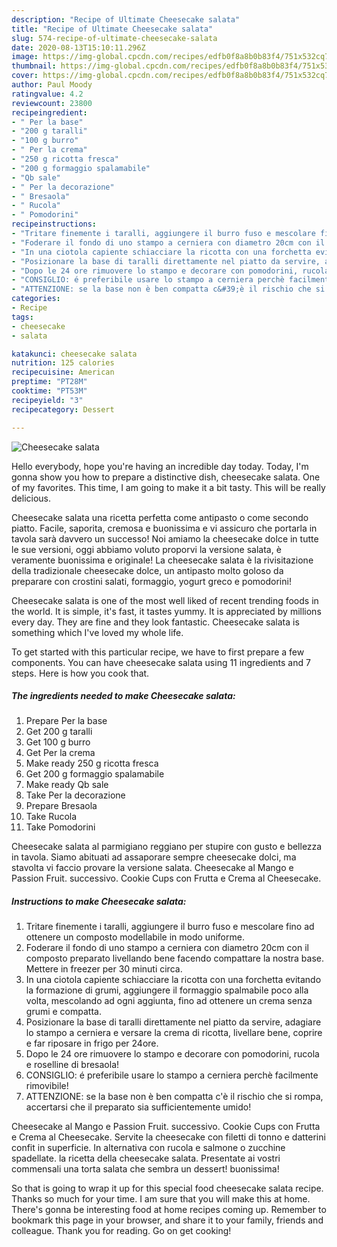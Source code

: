 ```yaml
---
description: "Recipe of Ultimate Cheesecake salata"
title: "Recipe of Ultimate Cheesecake salata"
slug: 574-recipe-of-ultimate-cheesecake-salata
date: 2020-08-13T15:10:11.296Z
image: https://img-global.cpcdn.com/recipes/edfb0f8a8b0b83f4/751x532cq70/cheesecake-salata-recipe-main-photo.jpg
thumbnail: https://img-global.cpcdn.com/recipes/edfb0f8a8b0b83f4/751x532cq70/cheesecake-salata-recipe-main-photo.jpg
cover: https://img-global.cpcdn.com/recipes/edfb0f8a8b0b83f4/751x532cq70/cheesecake-salata-recipe-main-photo.jpg
author: Paul Moody
ratingvalue: 4.2
reviewcount: 23800
recipeingredient:
- " Per la base"
- "200 g taralli"
- "100 g burro"
- " Per la crema"
- "250 g ricotta fresca"
- "200 g formaggio spalamabile"
- "Qb sale"
- " Per la decorazione"
- " Bresaola"
- " Rucola"
- " Pomodorini"
recipeinstructions:
- "Tritare finemente i taralli, aggiungere il burro fuso e mescolare fino ad ottenere un composto modellabile in modo uniforme."
- "Foderare il fondo di uno stampo a cerniera con diametro 20cm con il composto preparato livellando bene facendo compattare la nostra base. Mettere in freezer per 30 minuti circa."
- "In una ciotola capiente schiacciare la ricotta con una forchetta evitando la formazione di grumi, aggiungere il formaggio spalmabile poco alla volta, mescolando ad ogni aggiunta, fino ad ottenere un crema senza grumi e compatta."
- "Posizionare la base di taralli direttamente nel piatto da servire, adagiare lo stampo a cerniera e versare la crema di ricotta, livellare bene, coprire e far riposare in frigo per 24ore."
- "Dopo le 24 ore rimuovere lo stampo e decorare con pomodorini, rucola e roselline di bresaola!"
- "CONSIGLIO: é preferibile usare lo stampo a cerniera perchè facilmente rimovibile!"
- "ATTENZIONE: se la base non è ben compatta c&#39;è il rischio che si rompa, accertarsi che il preparato sia sufficientemente umido!"
categories:
- Recipe
tags:
- cheesecake
- salata

katakunci: cheesecake salata 
nutrition: 125 calories
recipecuisine: American
preptime: "PT28M"
cooktime: "PT53M"
recipeyield: "3"
recipecategory: Dessert

---
```



![Cheesecake salata](https://img-global.cpcdn.com/recipes/edfb0f8a8b0b83f4/751x532cq70/cheesecake-salata-recipe-main-photo.jpg)

Hello everybody, hope you're having an incredible day today. Today, I'm gonna show you how to prepare a distinctive dish, cheesecake salata. One of my favorites. This time, I am going to make it a bit tasty. This will be really delicious.

Cheesecake salata una ricetta perfetta come antipasto o come secondo piatto. Facile, saporita, cremosa e buonissima e vi assicuro che portarla in tavola sarà davvero un successo! Noi amiamo la cheesecake dolce in tutte le sue versioni, oggi abbiamo voluto proporvi la versione salata, è veramente buonissima e originale! La cheesecake salata è la rivisitazione della tradizionale cheesecake dolce, un antipasto molto goloso da preparare con crostini salati, formaggio, yogurt greco e pomodorini!

Cheesecake salata is one of the most well liked of recent trending foods in the world. It is simple, it's fast, it tastes yummy. It is appreciated by millions every day. They are fine and they look fantastic. Cheesecake salata is something which I've loved my whole life.


To get started with this particular recipe, we have to first prepare a few components. You can have cheesecake salata using 11 ingredients and 7 steps. Here is how you cook that.

<!--inarticleads1-->

##### The ingredients needed to make Cheesecake salata:

1. Prepare  Per la base
1. Get 200 g taralli
1. Get 100 g burro
1. Get  Per la crema
1. Make ready 250 g ricotta fresca
1. Get 200 g formaggio spalamabile
1. Make ready Qb sale
1. Take  Per la decorazione
1. Prepare  Bresaola
1. Take  Rucola
1. Take  Pomodorini


Cheesecake salata al parmigiano reggiano per stupire con gusto e bellezza in tavola. Siamo abituati ad assaporare sempre cheesecake dolci, ma stavolta vi faccio provare la versione salata. Cheesecake al Mango e Passion Fruit. successivo. Cookie Cups con Frutta e Crema al Cheesecake. 

<!--inarticleads2-->

##### Instructions to make Cheesecake salata:

1. Tritare finemente i taralli, aggiungere il burro fuso e mescolare fino ad ottenere un composto modellabile in modo uniforme.
1. Foderare il fondo di uno stampo a cerniera con diametro 20cm con il composto preparato livellando bene facendo compattare la nostra base. Mettere in freezer per 30 minuti circa.
1. In una ciotola capiente schiacciare la ricotta con una forchetta evitando la formazione di grumi, aggiungere il formaggio spalmabile poco alla volta, mescolando ad ogni aggiunta, fino ad ottenere un crema senza grumi e compatta.
1. Posizionare la base di taralli direttamente nel piatto da servire, adagiare lo stampo a cerniera e versare la crema di ricotta, livellare bene, coprire e far riposare in frigo per 24ore.
1. Dopo le 24 ore rimuovere lo stampo e decorare con pomodorini, rucola e roselline di bresaola!
1. CONSIGLIO: é preferibile usare lo stampo a cerniera perchè facilmente rimovibile!
1. ATTENZIONE: se la base non è ben compatta c&#39;è il rischio che si rompa, accertarsi che il preparato sia sufficientemente umido!


Cheesecake al Mango e Passion Fruit. successivo. Cookie Cups con Frutta e Crema al Cheesecake. Servite la cheesecake con filetti di tonno e datterini confit in superficie. In alternativa con rucola e salmone o zucchine spadellate. la ricetta della cheesecake salata. Presentate ai vostri commensali una torta salata che sembra un dessert! buonissima! 

So that is going to wrap it up for this special food cheesecake salata recipe. Thanks so much for your time. I am sure that you will make this at home. There's gonna be interesting food at home recipes coming up. Remember to bookmark this page in your browser, and share it to your family, friends and colleague. Thank you for reading. Go on get cooking!
